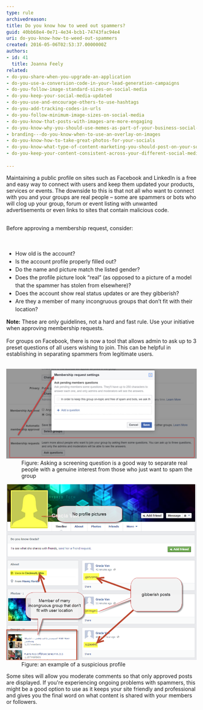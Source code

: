 ```yaml
---
type: rule
archivedreason: 
title: Do you know how to weed out spammers?
guid: 40bb68e4-0e71-4e34-bcb1-74743fac94e4
uri: do-you-know-how-to-weed-out-spammers
created: 2016-05-06T02:53:37.0000000Z
authors:
- id: 41
  title: Joanna Feely
related:
- do-you-share-when-you-upgrade-an-application
- do-you-use-a-conversion-code-in-your-lead-generation-campaigns
- do-you-follow-image-standard-sizes-on-social-media
- do-you-keep-your-social-media-updated
- do-you-use-and-encourage-others-to-use-hashtags
- do-you-add-tracking-codes-in-urls
- do-you-follow-minimum-image-sizes-on-social-media
- do-you-know-that-posts-with-images-are-more-engaging
- do-you-know-why-you-should-use-memes-as-part-of-your-business-social-media-content
- branding---do-you-know-when-to-use-an-overlay-on-images
- do-you-know-how-to-take-great-photos-for-your-socials
- do-you-know-what-type-of-content-marketing-you-should-post-on-your-socials
- do-you-keep-your-content-consistent-across-your-different-social-media-platforms

---
```



​​​Maintaining a public profile on sites such as Facebook and LinkedIn is a free and easy way to connect with users and keep them updated your products, services or events. The downside to this is that not all who want to connect with you and your groups are real people – some are spammers or bots who will clog up your group, forum or event listing with unwanted advertisements or even links to sites that contain malicious code.<div><br></div><div>​Before approving a membership request, consider:</div>
<br><excerpt class='endintro'></excerpt><br>
<div><ul><li>
         <span style="line-height:1.5em;">How old is the account?</span><br></li><li>
         <span style="line-height:1.5em;">Is the account profile properly filled out? </span><br></li><li>
         <span style="line-height:1.5em;">Do the name and picture match the listed gender? </span><br></li><li>
         <span style="line-height:1.5em;">Does the profile picture look “real” (as opposed to a picture of a model that the spammer has stolen from elsewhere)?</span><br></li><li>
         <span style="line-height:1.5em;">Does the account show real status updates or are they gibberish?</span><br></li><li>
         <span style="line-height:1.5em;">Are they a member of many incongruous groups that don’t fit with their location? </span><br></li></ul></div><div><b>Note:</b> These are only guidelines, not a hard and fast rule. Use your initiative when approving membership requests. </div><div>
   <br>
</div><div>For groups on Facebook, there is now a tool that allows admin to ask up to 3 preset questions of all users wishing to join. This can be helpful in establishing in separating spammers from legitimate users.<br></div><div>​​<br></div><dl class="image"><dt><img src="facebook screening questions.jpg" alt="" style="width:800px;" /></dt><dd>Figure: Asking a screening question is a good way to separate real people with a genuine interest from those who just want to spam the group<br></dd></dl><dl class="image"><dt>​<img src="suspicious-profile.png" alt="Example of a suspicious profile" style="width:800px;" /></dt><dd> Figure: an example of a suspicious profile</dd></dl>
<p class="ssw15-rteElement-P">Some sites will allow you moderate comments so that only approved posts are displayed. If you're experiencing ongoing problems with spammers, this might be a good option to use as it keeps your site friendly and professional and gives you the final word on what content is shared with your members or followers. <br></p>


